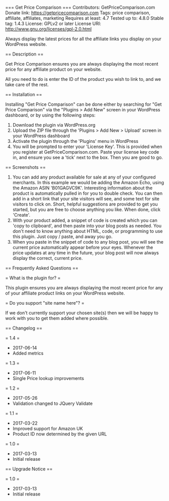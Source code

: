 === Get Price Comparison ===
Contributors: GetPriceComparison.com
Donate link: https://getpricecomparison.com
Tags: price comparison, affiliate, affiliates, marketing
Requires at least: 4.7
Tested up to: 4.8.0
Stable tag: 1.4.3
License: GPLv2 or later
License URI: http://www.gnu.org/licenses/gpl-2.0.html

Always display the latest prices for all the affiliate links you display on your WordPress website. 

== Description ==

Get Price Comparison ensures you are always displaying the most recent price for any affiliate product on your website.

All you need to do is enter the ID of the product you wish to link to, and we take care of the rest.  

== Installation ==

Installing "Get Price Comparison" can be done either by searching for "Get Price Comparison" via the "Plugins > Add New" screen in your WordPress dashboard, or by using the following steps:

1. Download the plugin via WordPress.org
2. Upload the ZIP file through the 'Plugins > Add New > Upload' screen in your WordPress dashboard
3. Activate the plugin through the 'Plugins' menu in WordPress
4. You will be prompted to enter your 'License Key'. This is provided when you register at GetPriceComparison.com. Paste your license key code in, and ensure you see a 'tick' next to the box. Then you are good to go.

== Screenshots ==

1. You can add any product available for sale at any of your configured merchants. In this example we would be adding the Amazon Echo, using the Amazon ASIN 'B01GAGVC9K'. Interesting information about the product is automatically pulled in for you to double check. You can then add in a short link that your site visitors will see, and some text for site visitors to click on. Short, helpful suggestions are provided to get you started, but you are free to choose anything you like. When done, click 'Create'.
2. With your product added, a snippet of code is created which you can 'copy to clipboard', and then paste into your blog posts as needed. You don't need to know anything about HTML, code, or programming to use this plugin. Just copy / paste, and away you go.
3. When you paste in the snippet of code to any blog post, you will see the current price automatically appear before your eyes. Whenever the price updates at any time in the future, your blog post will now always display the correct, current price. 

== Frequently Asked Questions ==

= What is the plugin for? =

This plugin ensures you are always displaying the most recent price for any of your affiliate product links on your WordPress website.

= Do you support "site name here"? =

If we don't currently support your chosen site(s) then we will be happy to work with you to get them added where possible.

== Changelog ==

= 1.4 =
* 2017-06-14
* Added metrics

= 1.3 =
* 2017-06-11
* Single Price lookup improvements

= 1.2 =
* 2017-05-26
* Validation changed to JQuery Validate

= 1.1 =
* 2017-03-22
* Improved support for Amazon UK
* Product ID now determined by the given URL

= 1.0 =
* 2017-03-13
* Initial release

== Upgrade Notice ==

= 1.0 =
* 2017-03-13
* Initial release
